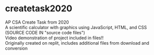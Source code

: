 # createtask2020
 AP CSA Create Task from 2020  
 A scientific calculator with graphics using JavaScript, HTML, and CSS (SOURCE CODE IN "source code files")  
 Video demonstration of project included in files!!  
 Originally created on replit, includes additional files from download and conversion  
